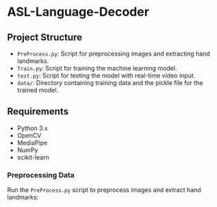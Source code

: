 # ASL-Language-Decoder

## Project Structure

- `PreProcess.py`: Script for preprocessing images and extracting hand landmarks.
- `Train.py`: Script for training the machine learning model.
- `test.py`: Script for testing the model with real-time video input.
- `data/`: Directory containing training data and the pickle file for the trained model.

## Requirements

- Python 3.x
- OpenCV
- MediaPipe
- NumPy
- scikit-learn

### Preprocessing Data

Run the `PreProcess.py` script to preprocess images and extract hand landmarks:
